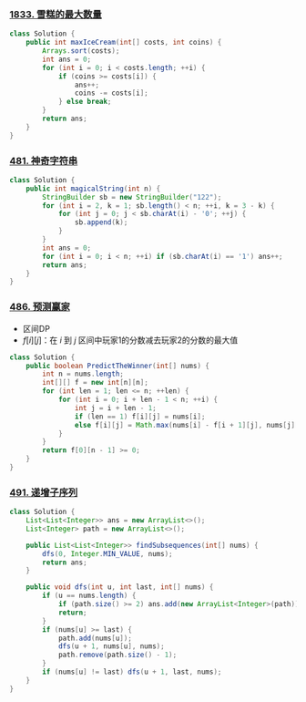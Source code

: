 ### [1833. 雪糕的最大数量](https://leetcode-cn.com/problems/maximum-ice-cream-bars/)

```java
class Solution {
    public int maxIceCream(int[] costs, int coins) {
        Arrays.sort(costs);
        int ans = 0;
        for (int i = 0; i < costs.length; ++i) {
            if (coins >= costs[i]) {
                ans++;
                coins -= costs[i];
            } else break;
        }
        return ans;
    }
}
```

### [481. 神奇字符串](https://leetcode-cn.com/problems/magical-string/)

```java
class Solution {
    public int magicalString(int n) {
        StringBuilder sb = new StringBuilder("122");
        for (int i = 2, k = 1; sb.length() < n; ++i, k = 3 - k) {
            for (int j = 0; j < sb.charAt(i) - '0'; ++j) {
                sb.append(k);
            }
        }
        int ans = 0;
        for (int i = 0; i < n; ++i) if (sb.charAt(i) == '1') ans++;
        return ans;
    }
}
```

### [486. 预测赢家](https://leetcode-cn.com/problems/predict-the-winner/)

* 区间DP
* $f[i][j]$：在 $i$ 到 $j$ 区间中玩家1的分数减去玩家2的分数的最大值

```java
class Solution {
    public boolean PredictTheWinner(int[] nums) {
        int n = nums.length;
        int[][] f = new int[n][n];
        for (int len = 1; len <= n; ++len) {
            for (int i = 0; i + len - 1 < n; ++i) {
                int j = i + len - 1;
                if (len == 1) f[i][j] = nums[i];
                else f[i][j] = Math.max(nums[i] - f[i + 1][j], nums[j] - f[i][j - 1]);
            }
        }
        return f[0][n - 1] >= 0;
    }
}
```

### [491. 递增子序列](https://leetcode-cn.com/problems/increasing-subsequences/)

```java
class Solution {
    List<List<Integer>> ans = new ArrayList<>();
    List<Integer> path = new ArrayList<>();

    public List<List<Integer>> findSubsequences(int[] nums) {
        dfs(0, Integer.MIN_VALUE, nums);
        return ans;
    }

    public void dfs(int u, int last, int[] nums) {
        if (u == nums.length) {
            if (path.size() >= 2) ans.add(new ArrayList<Integer>(path));
            return;
        }
        if (nums[u] >= last) {
            path.add(nums[u]);
            dfs(u + 1, nums[u], nums);
            path.remove(path.size() - 1);
        }
        if (nums[u] != last) dfs(u + 1, last, nums); 
    }
}
```







